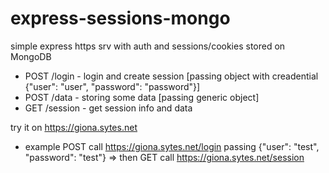 # express-sessions-mongo
simple express https srv with auth and sessions/cookies stored on MongoDB

- POST /login - login and create session [passing object with creadential {"user": "user", "password": "password"}]
- POST /data - storing some data [passing generic object]
- GET /session - get session info and data

try it on https://giona.sytes.net

- example POST call https://giona.sytes.net/login passing {"user": "test", "password": "test"} => then GET call https://giona.sytes.net/session
